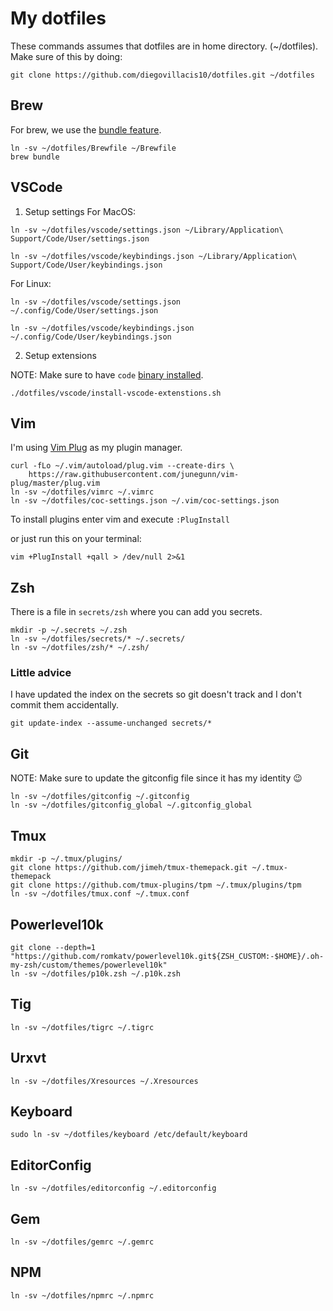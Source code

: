 # My dotfiles

These commands assumes that dotfiles are in home directory. (~/dotfiles).
Make sure of this by doing:
```
git clone https://github.com/diegovillacis10/dotfiles.git ~/dotfiles
```
## Brew
For brew, we use the [bundle feature](https://docs.brew.sh/Manpage#bundle-subcommand).
```shell
ln -sv ~/dotfiles/Brewfile ~/Brewfile
brew bundle
```
## VSCode
1. Setup settings
For MacOS:
```shell
ln -sv ~/dotfiles/vscode/settings.json ~/Library/Application\ Support/Code/User/settings.json

ln -sv ~/dotfiles/vscode/keybindings.json ~/Library/Application\ Support/Code/User/keybindings.json
```
For Linux:
```shell
ln -sv ~/dotfiles/vscode/settings.json ~/.config/Code/User/settings.json

ln -sv ~/dotfiles/vscode/keybindings.json ~/.config/Code/User/keybindings.json
```
2. Setup extensions

NOTE: Make sure to have `code` [binary installed](https://code.visualstudio.com/docs/setup/mac#_launching-from-the-command-line).
```shell
./dotfiles/vscode/install-vscode-extenstions.sh
```
## Vim
I'm using [Vim Plug](https://github.com/junegunn/vim-plug) as my plugin manager.

```shell
curl -fLo ~/.vim/autoload/plug.vim --create-dirs \
    https://raw.githubusercontent.com/junegunn/vim-plug/master/plug.vim
ln -sv ~/dotfiles/vimrc ~/.vimrc
ln -sv ~/dotfiles/coc-settings.json ~/.vim/coc-settings.json
```
To install plugins enter vim and execute `:PlugInstall`

or just run this on your terminal:
```shell
vim +PlugInstall +qall > /dev/null 2>&1
```
## Zsh
There is a file in `secrets/zsh` where you can add you secrets.

```shell
mkdir -p ~/.secrets ~/.zsh
ln -sv ~/dotfiles/secrets/* ~/.secrets/
ln -sv ~/dotfiles/zsh/* ~/.zsh/
```
### Little advice
I have updated the index on the secrets so git doesn't track and I don't commit them accidentally.

```shell
git update-index --assume-unchanged secrets/*
```
## Git
NOTE: Make sure to update the gitconfig file since it has my identity 😉
```shell
ln -sv ~/dotfiles/gitconfig ~/.gitconfig
ln -sv ~/dotfiles/gitconfig_global ~/.gitconfig_global
```
## Tmux
```shell
mkdir -p ~/.tmux/plugins/
git clone https://github.com/jimeh/tmux-themepack.git ~/.tmux-themepack
git clone https://github.com/tmux-plugins/tpm ~/.tmux/plugins/tpm
ln -sv ~/dotfiles/tmux.conf ~/.tmux.conf
```

## Powerlevel10k
```shell
git clone --depth=1 "https://github.com/romkatv/powerlevel10k.git${ZSH_CUSTOM:-$HOME}/.oh-my-zsh/custom/themes/powerlevel10k"
ln -sv ~/dotfiles/p10k.zsh ~/.p10k.zsh
```

## Tig
```shell
ln -sv ~/dotfiles/tigrc ~/.tigrc
```

## Urxvt
```shell
ln -sv ~/dotfiles/Xresources ~/.Xresources
```

## Keyboard
```shell
sudo ln -sv ~/dotfiles/keyboard /etc/default/keyboard
```

## EditorConfig
```shell
ln -sv ~/dotfiles/editorconfig ~/.editorconfig
```

## Gem
```shell
ln -sv ~/dotfiles/gemrc ~/.gemrc
```

## NPM
```shell
ln -sv ~/dotfiles/npmrc ~/.npmrc
```
